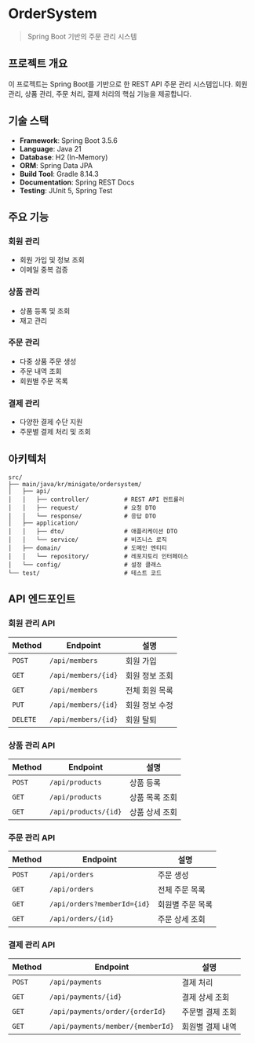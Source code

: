 # OrderSystem

> Spring Boot 기반의 주문 관리 시스템

## 프로젝트 개요

이 프로젝트는 Spring Boot를 기반으로 한 REST API 주문 관리 시스템입니다.
회원 관리, 상품 관리, 주문 처리, 결제 처리의 핵심 기능을 제공합니다.

## 기술 스택

- **Framework**: Spring Boot 3.5.6
- **Language**: Java 21
- **Database**: H2 (In-Memory)
- **ORM**: Spring Data JPA
- **Build Tool**: Gradle 8.14.3
- **Documentation**: Spring REST Docs
- **Testing**: JUnit 5, Spring Test

## 주요 기능

### 회원 관리
- 회원 가입 및 정보 조회
- 이메일 중복 검증

### 상품 관리
- 상품 등록 및 조회
- 재고 관리

### 주문 관리
- 다중 상품 주문 생성
- 주문 내역 조회
- 회원별 주문 목록

### 결제 관리
- 다양한 결제 수단 지원
- 주문별 결제 처리 및 조회

## 아키텍처

```
src/
├── main/java/kr/minigate/ordersystem/
│   ├── api/
│   │   ├── controller/          # REST API 컨트롤러
│   │   ├── request/             # 요청 DTO
│   │   └── response/            # 응답 DTO
│   ├── application/
│   │   ├── dto/                 # 애플리케이션 DTO
│   │   └── service/             # 비즈니스 로직
│   ├── domain/                  # 도메인 엔티티
│   │   └── repository/          # 레포지토리 인터페이스
│   └── config/                  # 설정 클래스
└── test/                        # 테스트 코드
```

## API 엔드포인트

### 회원 관리 API

| Method | Endpoint | 설명 |
|--------|----------|------|
| `POST` | `/api/members` | 회원 가입 |
| `GET` | `/api/members/{id}` | 회원 정보 조회 |
| `GET` | `/api/members` | 전체 회원 목록 |
| `PUT` | `/api/members/{id}` | 회원 정보 수정 |
| `DELETE` | `/api/members/{id}` | 회원 탈퇴 |

### 상품 관리 API

| Method | Endpoint | 설명 |
|--------|----------|------|
| `POST` | `/api/products` | 상품 등록 |
| `GET` | `/api/products` | 상품 목록 조회 |
| `GET` | `/api/products/{id}` | 상품 상세 조회 |

### 주문 관리 API

| Method | Endpoint | 설명 |
|--------|----------|------|
| `POST` | `/api/orders` | 주문 생성 |
| `GET` | `/api/orders` | 전체 주문 목록 |
| `GET` | `/api/orders?memberId={id}` | 회원별 주문 목록 |
| `GET` | `/api/orders/{id}` | 주문 상세 조회 |

### 결제 관리 API

| Method | Endpoint | 설명 |
|--------|----------|------|
| `POST` | `/api/payments` | 결제 처리 |
| `GET` | `/api/payments/{id}` | 결제 상세 조회 |
| `GET` | `/api/payments/order/{orderId}` | 주문별 결제 조회 |
| `GET` | `/api/payments/member/{memberId}` | 회원별 결제 내역 |
